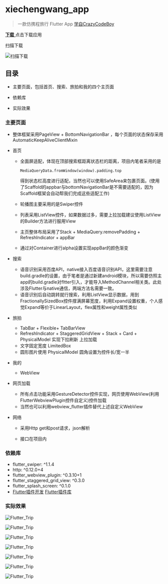 # xiechengwang_app

> 一款仿携程旅行 Flutter App [学自CrazyCodeBoy](https://coding.imooc.com/class/321.html)

[**下载** ](http://d.alphaqr.com/pe2l) 点击下载应用

扫描下载

![扫描下载](https://github.com/raojianxiong/xiechengwang_app/blob/master/screenshot/download.png)

## 目录

* 主要页面，包括首页、搜索、旅拍和我的四个主页面

* 依赖库

* 实际效果


### 主要页面

* 整体框架采用PageView + BottomNavigationBar ，每个页面的状态保存采用AutomaticKeepAliveClientMixin

* 首页

  * 全面屏适配，体现在顶部搜索框距离状态栏的距离，项目内笔者采用的是

    ```
    MediaQueryData.fromWindow(window).padding.top
    ```

    得到状态栏高度进行适配，当然也可以使用SafeArea来包裹页面。(使用了Scaffold的appbar与bottomNavigationBar是不需要适配的，因为Scaffold框架会自动帮我们完成这些适配工作)

  * 轮播图主要采用的是Swiper控件

  * 列表采用ListView控件，如果数据过多，需要上拉加载建议使用ListView的Builder方法进行服用View

  * 主页整体布局采用了Stack + MediaQuery.removePadding + RefreshIndicator + appBar

  * 通过对Container进行alpha设置实现appBar的颜色渐变

* 搜索

  * 语音识别采用百度API，native接入百度语音识别API，这里需要注意build.gradle的设置，由于笔者是通过新建android模块，所以需要仿照主app的build.gradle对fltter引入，才能导入MethodChannel相关类。此处涉及Flutter与native通信，两端方法名需要一致。
  * 语音识别后自动跳转就行搜索，利用ListView显示数据，用到FractionallySizedBox控件撑满屏幕宽度，利用Expand设置权重，个人感觉Expand等价于LinearLayout，flex属性和weight属性类似

* 旅拍

  * TabBar + Flexible+ TabBarView
  * RefreshIndicator + StaggeredGridView + Stack + Card + PhysicalModel 实现下拉刷新 上拉加载
  * 文字固定宽度 LimitedBox 
  * 圆形图片使用  PhysicalModel  圆角设置为控件长/宽一半

* 我的

  * WebView

* 网页加载

  * 所有点击功能采用GestureDetector控件实现，网页使用WebView(利用FlutterWebviewPlugin控件自定义)控件加载
  * 当然也可以利用webview_flutter插件替代上述自定义WebView

* 网络

  * 采用Http get和post请求，json解析

  * 接口在项目内


### 依赖库

* flutter_swiper: ^1.1.4
* http: ^0.12.0+4
* flutter_webview_plugin: ^0.3.10+1
* flutter_staggered_grid_view: ^0.3.0
* flutter_splash_screen: ^0.1.0
* [Flutter插件开发](https://flutterchina.club/developing-packages/)  [Flutter插件库](https://pub.flutter-io.cn/packages/)



### 实际效果

![Flutter_Trip](https://github.com/raojianxiong/xiechengwang_app/blob/master/screenshot/alt_1.PNG)

![Flutter_Trip](https://github.com/raojianxiong/xiechengwang_app/blob/master/screenshot/alt_2.PNG)

![Flutter_Trip](https://github.com/raojianxiong/xiechengwang_app/blob/master/screenshot/alt_3.PNG)

![Flutter_Trip](https://github.com/raojianxiong/xiechengwang_app/blob/master/screenshot/alt_4.PNG)

![Flutter_Trip](https://github.com/raojianxiong/xiechengwang_app/blob/master/screenshot/alt_5.PNG)

![Flutter_Trip](https://github.com/raojianxiong/xiechengwang_app/blob/master/screenshot/alt_6.PNG)

![Flutter_Trip](https://github.com/raojianxiong/xiechengwang_app/blob/master/screenshot/alt_7.PNG)



